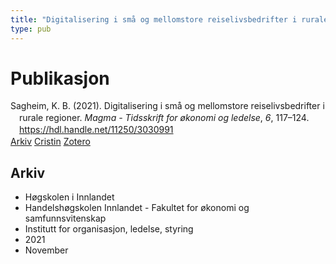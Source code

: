 ```yaml
---
title: "Digitalisering i små og mellomstore reiselivsbedrifter i rurale regioner"
type: pub
---
```

<h1>Publikasjon</h1>
<article id="csl-bib-container-FLFH2SB9" class="csl-bib-container">
  <div class="csl-bib-body" style="line-height: 1.35; padding-left: 1em; text-indent:-1em;">
  <div class="csl-entry">Sagheim, K. B. (2021). Digitalisering i sm&#xE5; og mellomstore reiselivsbedrifter i rurale regioner. <i>Magma - Tidsskrift for &#xF8;konomi og ledelse</i>, <i>6</i>, 117&#x2013;124. <a href="https://hdl.handle.net/11250/3030991">https://hdl.handle.net/11250/3030991</a></div>
</div>
  <div class="csl-bib-buttons">
    <a href="#taxonomy-article-FLFH2SB9" class="csl-bib-button">Arkiv</a>
    <a href="https://app.cristin.no/results/show.jsf?id=1955501" alt="Cristin URL" class="csl-bib-button">Cristin</a>
    <a href="http://zotero.org/groups/5022929/items/FLFH2SB9" alt="Zotero URL" class="csl-bib-button">Zotero</a>
  </div>
  <div id="csl-bib-meta-container-FLFH2SB9"></div>
</article>
<div id="csl-bib-meta-FLFH2SB9" class="csl-bib-meta">
  <article id="taxonomy-article-FLFH2SB9" class="taxonomy-article">
    <h1>Arkiv</h1>
    <ul>
      <li>Høgskolen i Innlandet</li>
      <li>Handelshøgskolen Innlandet - Fakultet for økonomi og samfunnsvitenskap</li>
      <li>Institutt for organisasjon, ledelse, styring</li>
      <li>2021</li>
      <li>November</li>
    </ul>
  </article>
</div>
